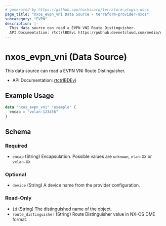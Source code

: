 ```yaml
---
# generated by https://github.com/hashicorp/terraform-plugin-docs
page_title: "nxos_evpn_vni Data Source - terraform-provider-nxos"
subcategory: "EVPN"
description: |-
  This data source can read a EVPN VNI Route Distinguisher.
  API Documentation: rtctrlBDEvi https://pubhub.devnetcloud.com/media/dme-docs-10-2-2/docs/Routing%20and%20Forwarding/rtctrl:BDEvi/
---
```


# nxos_evpn_vni (Data Source)

This data source can read a EVPN VNI Route Distinguisher.

- API Documentation: [rtctrlBDEvi](https://pubhub.devnetcloud.com/media/dme-docs-10-2-2/docs/Routing%20and%20Forwarding/rtctrl:BDEvi/)

## Example Usage

```terraform
data "nxos_evpn_vni" "example" {
  encap = "vxlan-123456"
}
```

<!-- schema generated by tfplugindocs -->
## Schema

### Required

- `encap` (String) Encapsulation. Possible values are `unknown`, `vlan-XX` or `vxlan-XX`.

### Optional

- `device` (String) A device name from the provider configuration.

### Read-Only

- `id` (String) The distinguished name of the object.
- `route_distinguisher` (String) Route Distinguisher value in NX-OS DME format.
